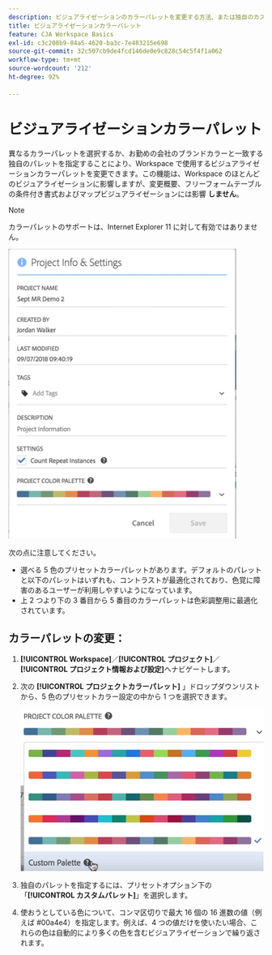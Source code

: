 ```yaml
---
description: ビジュアライゼーションのカラーパレットを変更する方法、または独自のカスタムカラーパレットを指定する方法。
title: ビジュアライゼーションカラーパレット
feature: CJA Workspace Basics
exl-id: c3c208b9-84a5-4620-ba3c-7e483215e698
source-git-commit: 32c507cb9de4fcd146de0e9c828c54c5f4f1a062
workflow-type: tm+mt
source-wordcount: '212'
ht-degree: 92%

---
```


# ビジュアライゼーションカラーパレット

異なるカラーパレットを選択するか、お勤めの会社のブランドカラーと一致する独自のパレットを指定することにより、Workspace で使用するビジュアライゼーションカラーパレットを変更できます。この機能は、Workspace のほとんどのビジュアライゼーションに影響しますが、変更概要、フリーフォームテーブルの条件付き書式およびマップビジュアライゼーションには影響 **しません**。

>[!NOTE]
>
>カラーパレットのサポートは、Internet Explorer 11 に対して有効ではありません。

![](assets/color_palettes.png)

次の点に注意してください。

* 選べる 5 色のプリセットカラーパレットがあります。デフォルトのパレットと以下のパレットはいずれも、コントラストが最適化されており、色覚に障害のあるユーザーが利用しやすいようになっています。
* 上 2 つより下の 3 番目から 5 番目のカラーパレットは色彩調整用に最適化されています。

## カラーパレットの変更：

1. **[!UICONTROL Workspace]**／**[!UICONTROL プロジェクト]**／**[!UICONTROL プロジェクト情報および設定]**&#x200B;へナビゲートします。
1. 次の **[!UICONTROL プロジェクトカラーパレット]** 」ドロップダウンリストから、5 色のプリセットカラー設定の中から 1 つを選択できます。

   ![](assets/custom_palette.png)

1. 独自のパレットを指定するには、プリセットオプション下の「**[!UICONTROL カスタムパレット]**」を選択します。
1. 使おうとしている色について、コンマ区切りで最大 16 個の 16 進数の値（例えば #00a4e4）を指定します。例えば、4 つの値だけを使いたい場合、これらの色は自動的により多くの色を含むビジュアライゼーションで繰り返されます。
